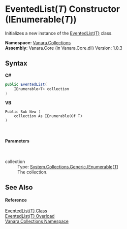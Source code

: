 # EventedList(*T*) Constructor (IEnumerable(*T*))
 

Initializes a new instance of the <a href="76b2d53b-475e-39f2-60e1-b6b89876e9a2">EventedList(T)</a> class.

**Namespace:**&nbsp;<a href="062563b8-e616-d697-89ef-6de2b291d4a0">Vanara.Collections</a><br />**Assembly:**&nbsp;Vanara.Core (in Vanara.Core.dll) Version: 1.0.3

## Syntax

**C#**<br />
``` C#
public EventedList(
	IEnumerable<T> collection
)
```

**VB**<br />
``` VB
Public Sub New ( 
	collection As IEnumerable(Of T)
)
```

<br />

#### Parameters
&nbsp;<dl><dt>collection</dt><dd>Type: <a href="http://msdn2.microsoft.com/en-us/library/9eekhta0" target="_blank">System.Collections.Generic.IEnumerable</a>(<a href="76b2d53b-475e-39f2-60e1-b6b89876e9a2">*T*</a>)<br />The collection.</dd></dl>

## See Also


#### Reference
<a href="76b2d53b-475e-39f2-60e1-b6b89876e9a2">EventedList(T) Class</a><br /><a href="ab86e1db-abad-e209-0c83-c3ad003a8988">EventedList(T) Overload</a><br /><a href="062563b8-e616-d697-89ef-6de2b291d4a0">Vanara.Collections Namespace</a><br />